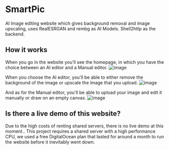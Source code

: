 # SmartPic
AI Image editing website which gives background removal and image upscaling, uses RealESRGAN and rembg as AI Models. Shell2http as the backend.
## How it works
When you go in the website you'll see the homepage, in which you have the choice between an AI editor and a Manual editor.
![image](https://github.com/user-attachments/assets/f54d7f8b-e59f-4728-8cb8-2ddccf9d941d)

When you choose the AI editor, you'll be able to either remove the background of the image or upscale the image that you upload.
![image](https://github.com/user-attachments/assets/5b25e05f-bd4a-4ebd-a710-feb0ed2fffc3)

And as for the Manual editor, you'll be able to upload your image and edit it manually or draw on an empty canvas.
![image](https://github.com/user-attachments/assets/3614952f-f24f-4ddf-b725-4f5e541e374e)

## Is there a live demo of this website?
Due to the high costs of renting shared servers, there is no live demo at this moment..
This project requires a shared server with a high performance CPU, we used a free DigitalOcean plan that lasted for around a month to run the website before it inevitably went down. 
